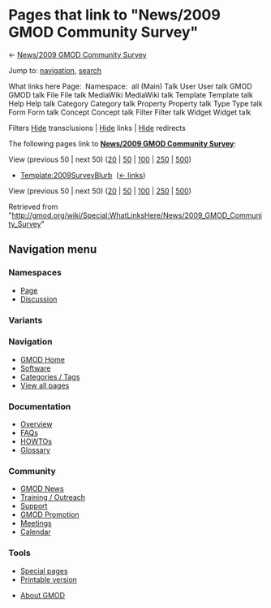 <div id="mw-page-base" class="noprint">

</div>

<div id="mw-head-base" class="noprint">

</div>

<div id="content" class="mw-body" role="main">

<span id="top"></span>

<div id="mw-js-message" style="display:none;">

</div>



# <span dir="auto">Pages that link to "News/2009 GMOD Community Survey"</span>

<div id="bodyContent">

<div id="contentSub">

← [News/2009 GMOD Community
Survey](/wiki/News/2009_GMOD_Community_Survey "News/2009 GMOD Community Survey")

</div>

<div id="jump-to-nav" class="mw-jump">

Jump to: [navigation](#mw-navigation), [search](#p-search)

</div>

<div id="mw-content-text">

What links here Page:  Namespace:  all (Main) Talk User User talk GMOD
GMOD talk File File talk MediaWiki MediaWiki talk Template Template talk
Help Help talk Category Category talk Property Property talk Type Type
talk Form Form talk Concept Concept talk Filter Filter talk Widget
Widget talk

Filters
[Hide](/mediawiki/index.php?title=Special:WhatLinksHere/News/2009_GMOD_Community_Survey&hidetrans=1 "Special:WhatLinksHere/News/2009 GMOD Community Survey")
transclusions \|
[Hide](/mediawiki/index.php?title=Special:WhatLinksHere/News/2009_GMOD_Community_Survey&hidelinks=1 "Special:WhatLinksHere/News/2009 GMOD Community Survey")
links \|
[Hide](/mediawiki/index.php?title=Special:WhatLinksHere/News/2009_GMOD_Community_Survey&hideredirs=1 "Special:WhatLinksHere/News/2009 GMOD Community Survey")
redirects

The following pages link to **[News/2009 GMOD Community
Survey](/wiki/News/2009_GMOD_Community_Survey "News/2009 GMOD Community Survey")**:

View (previous 50 \| next 50)
([20](/mediawiki/index.php?title=Special:WhatLinksHere/News/2009_GMOD_Community_Survey&limit=20 "Special:WhatLinksHere/News/2009 GMOD Community Survey")
\|
[50](/mediawiki/index.php?title=Special:WhatLinksHere/News/2009_GMOD_Community_Survey&limit=50 "Special:WhatLinksHere/News/2009 GMOD Community Survey")
\|
[100](/mediawiki/index.php?title=Special:WhatLinksHere/News/2009_GMOD_Community_Survey&limit=100 "Special:WhatLinksHere/News/2009 GMOD Community Survey")
\|
[250](/mediawiki/index.php?title=Special:WhatLinksHere/News/2009_GMOD_Community_Survey&limit=250 "Special:WhatLinksHere/News/2009 GMOD Community Survey")
\|
[500](/mediawiki/index.php?title=Special:WhatLinksHere/News/2009_GMOD_Community_Survey&limit=500 "Special:WhatLinksHere/News/2009 GMOD Community Survey"))

- [Template:2009SurveyBlurb](/wiki/Template:2009SurveyBlurb "Template:2009SurveyBlurb")
  ‎ <span class="mw-whatlinkshere-tools">([←
  links](/mediawiki/index.php?title=Special:WhatLinksHere&target=Template%3A2009SurveyBlurb "Special:WhatLinksHere"))</span>

View (previous 50 \| next 50)
([20](/mediawiki/index.php?title=Special:WhatLinksHere/News/2009_GMOD_Community_Survey&limit=20 "Special:WhatLinksHere/News/2009 GMOD Community Survey")
\|
[50](/mediawiki/index.php?title=Special:WhatLinksHere/News/2009_GMOD_Community_Survey&limit=50 "Special:WhatLinksHere/News/2009 GMOD Community Survey")
\|
[100](/mediawiki/index.php?title=Special:WhatLinksHere/News/2009_GMOD_Community_Survey&limit=100 "Special:WhatLinksHere/News/2009 GMOD Community Survey")
\|
[250](/mediawiki/index.php?title=Special:WhatLinksHere/News/2009_GMOD_Community_Survey&limit=250 "Special:WhatLinksHere/News/2009 GMOD Community Survey")
\|
[500](/mediawiki/index.php?title=Special:WhatLinksHere/News/2009_GMOD_Community_Survey&limit=500 "Special:WhatLinksHere/News/2009 GMOD Community Survey"))

</div>

<div class="printfooter">

Retrieved from
"<http://gmod.org/wiki/Special:WhatLinksHere/News/2009_GMOD_Community_Survey>"

</div>

<div id="catlinks" class="catlinks catlinks-allhidden">

</div>

<div class="visualClear">

</div>

</div>

</div>

<div id="mw-navigation">

## Navigation menu

<div id="mw-head">



<div id="left-navigation">

<div id="p-namespaces" class="vectorTabs" role="navigation"
aria-labelledby="p-namespaces-label">

### Namespaces

- <span id="ca-nstab-main"><a href="/wiki/News/2009_GMOD_Community_Survey" accesskey="c"
  title="View the content page [c]">Page</a></span>
- <span id="ca-talk"><a
  href="/mediawiki/index.php?title=Talk:News/2009_GMOD_Community_Survey&amp;action=edit&amp;redlink=1"
  accesskey="t"
  title="Discussion about the content page [t]">Discussion</a></span>

</div>

<div id="p-variants" class="vectorMenu emptyPortlet" role="navigation"
aria-labelledby="p-variants-label">

### 

### Variants[](#)

<div class="menu">

</div>

</div>

</div>

<div id="right-navigation">





</div>



</div>

</div>

</div>

<div id="mw-panel">

<div id="p-logo" role="banner">

<a href="/wiki/Main_Page"
style="background-image: url(http://gmod.org/images/GMOD-cogs.png);"
title="Visit the main page"></a>

</div>

<div id="p-Navigation" class="portal" role="navigation"
aria-labelledby="p-Navigation-label">

### Navigation

<div class="body">

- <span id="n-GMOD-Home">[GMOD Home](/wiki/Main_Page)</span>
- <span id="n-Software">[Software](/wiki/GMOD_Components)</span>
- <span id="n-Categories-.2F-Tags">[Categories /
  Tags](/wiki/Categories)</span>
- <span id="n-View-all-pages">[View all
  pages](/wiki/Special:AllPages)</span>

</div>

</div>

<div id="p-Documentation" class="portal" role="navigation"
aria-labelledby="p-Documentation-label">

### Documentation

<div class="body">

- <span id="n-Overview">[Overview](/wiki/Overview)</span>
- <span id="n-FAQs">[FAQs](/wiki/Category:FAQ)</span>
- <span id="n-HOWTOs">[HOWTOs](/wiki/Category:HOWTO)</span>
- <span id="n-Glossary">[Glossary](/wiki/Glossary)</span>

</div>

</div>

<div id="p-Community" class="portal" role="navigation"
aria-labelledby="p-Community-label">

### Community

<div class="body">

- <span id="n-GMOD-News">[GMOD News](/wiki/GMOD_News)</span>
- <span id="n-Training-.2F-Outreach">[Training /
  Outreach](/wiki/Training_and_Outreach)</span>
- <span id="n-Support">[Support](/wiki/Support)</span>
- <span id="n-GMOD-Promotion">[GMOD
  Promotion](/wiki/GMOD_Promotion)</span>
- <span id="n-Meetings">[Meetings](/wiki/Meetings)</span>
- <span id="n-Calendar">[Calendar](/wiki/Calendar)</span>

</div>

</div>

<div id="p-tb" class="portal" role="navigation"
aria-labelledby="p-tb-label">

### Tools

<div class="body">

- <span id="t-specialpages"><a href="/wiki/Special:SpecialPages" accesskey="q"
  title="A list of all special pages [q]">Special pages</a></span>
- <span id="t-print"><a
  href="/mediawiki/index.php?title=Special:WhatLinksHere/News/2009_GMOD_Community_Survey&amp;printable=yes"
  rel="alternate" accesskey="p"
  title="Printable version of this page [p]">Printable version</a></span>

</div>

</div>

</div>

</div>

<div id="footer" role="contentinfo">

- <span id="footer-places-about">[About
  GMOD](/wiki/GMOD:About "GMOD:About")</span>

<!-- -->






</div>
